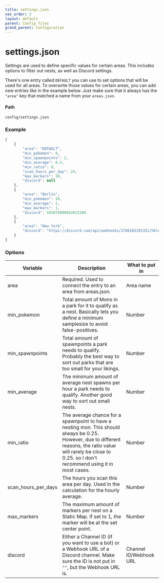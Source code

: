 ```yaml
---
title: settings.json
nav_order: 3
layout: default
parent: Config files
grand_parent: Configuration
---
```


# settings.json

Settings are used to define specific values for certain areas. This includes options to filter out nests, as well as Discord settings.

There's one entry called `DEFAULT` you can use to set options that will be used for all areas. To overwrite those values for certain areas, you can add new entries like in the example below. Just make sure that it always has the `"area"` key that matched a name from your `areas.json`.

#### Path

```
config/settings.json
```

### Example

```js
[
    {
        "area": "DEFAULT",
        "min_pokemon": 9,
        "min_spawnpoints": 2,
        "min_average": 0.5,
        "min_ratio": 0,
        "scan_hours_per_day": 24,
        "max_markers": 30,
        "discord": null
    },
    {
        "area": "Berlin",
        "min_pokemon": 10,
        "min_average": 1,
        "max_markers": 1,
        "discord": 502074808662622208
    },
    {
        "area": "New York",
        "discord": "https://discord.com/api/webhooks/2786185391351/hblec87EH29nwmB82skjw18MEmdhd8ndD1L"
    }
]
```

### Options

| Variable | Description | What to put in |
|---|---|---|
| area | Required. Used to connect the entry to an area from areas.json. | Area name |
| min_pokemon | Total amount of Mons in a park for it to qualify as a nest. Basically lets you define a minimum samplesize to avoid false-positives. | Number
| min_spawnpoints | Total amount of spawnpoints a park needs to qualify. Probably the best way to sort out parks that are too small for your likings. | Number
| min_average | The minimum amount of average nest spawns per hour a park needs to qualify. Another good way to sort out small nests. | Number
| min_ratio | The average chance for a spawnpoint to have a nesting mon. This should always be 0.25. However, due to different reasons, the ratio value will rarely be close to 0.25. so I don't recommend using it in most cases. | Number
| scan_hours_per_days | The hours you scan this area per day. Used in the calculation for the hourly average. | Number
| max_markers | The maximum amount of markers per nest on a Static Map. If set to 1, the marker will be at the set center point. | Number
| discord | Either a Channel ID (if you want to use a bot) or a Webhook URL of a Discord channel. Make sure the ID is not put in `""`, but the Webhook URL is. | Channel ID/Webhook URL